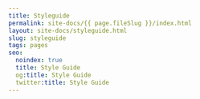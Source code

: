 ```yaml
---
title: Styleguide
permalink: site-docs/{{ page.fileSlug }}/index.html
layout: site-docs/styleguide.html
slug: styleguide
tags: pages
seo:
  noindex: true
  title: Style Guide
  og:title: Style Guide
  twitter:title: Style Guide
---
```



